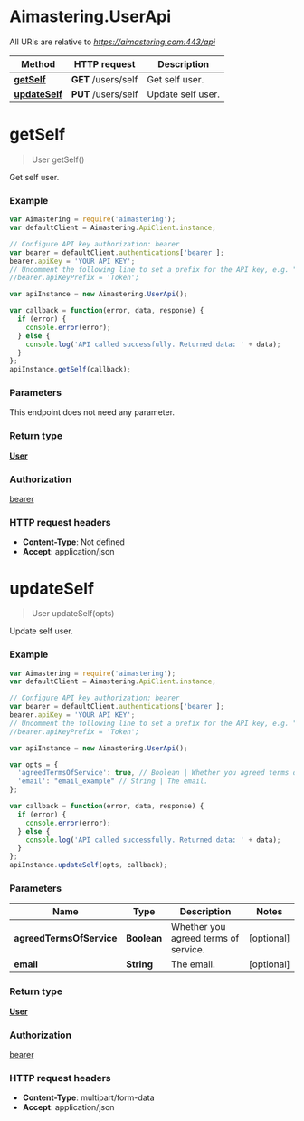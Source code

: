 # Aimastering.UserApi

All URIs are relative to *https://aimastering.com:443/api*

Method | HTTP request | Description
------------- | ------------- | -------------
[**getSelf**](UserApi.md#getSelf) | **GET** /users/self | Get self user.
[**updateSelf**](UserApi.md#updateSelf) | **PUT** /users/self | Update self user.


<a name="getSelf"></a>
# **getSelf**
> User getSelf()

Get self user.

### Example
```javascript
var Aimastering = require('aimastering');
var defaultClient = Aimastering.ApiClient.instance;

// Configure API key authorization: bearer
var bearer = defaultClient.authentications['bearer'];
bearer.apiKey = 'YOUR API KEY';
// Uncomment the following line to set a prefix for the API key, e.g. "Token" (defaults to null)
//bearer.apiKeyPrefix = 'Token';

var apiInstance = new Aimastering.UserApi();

var callback = function(error, data, response) {
  if (error) {
    console.error(error);
  } else {
    console.log('API called successfully. Returned data: ' + data);
  }
};
apiInstance.getSelf(callback);
```

### Parameters
This endpoint does not need any parameter.

### Return type

[**User**](User.md)

### Authorization

[bearer](../README.md#bearer)

### HTTP request headers

 - **Content-Type**: Not defined
 - **Accept**: application/json

<a name="updateSelf"></a>
# **updateSelf**
> User updateSelf(opts)

Update self user.

### Example
```javascript
var Aimastering = require('aimastering');
var defaultClient = Aimastering.ApiClient.instance;

// Configure API key authorization: bearer
var bearer = defaultClient.authentications['bearer'];
bearer.apiKey = 'YOUR API KEY';
// Uncomment the following line to set a prefix for the API key, e.g. "Token" (defaults to null)
//bearer.apiKeyPrefix = 'Token';

var apiInstance = new Aimastering.UserApi();

var opts = { 
  'agreedTermsOfService': true, // Boolean | Whether you agreed terms of service.
  'email': "email_example" // String | The email.
};

var callback = function(error, data, response) {
  if (error) {
    console.error(error);
  } else {
    console.log('API called successfully. Returned data: ' + data);
  }
};
apiInstance.updateSelf(opts, callback);
```

### Parameters

Name | Type | Description  | Notes
------------- | ------------- | ------------- | -------------
 **agreedTermsOfService** | **Boolean**| Whether you agreed terms of service. | [optional] 
 **email** | **String**| The email. | [optional] 

### Return type

[**User**](User.md)

### Authorization

[bearer](../README.md#bearer)

### HTTP request headers

 - **Content-Type**: multipart/form-data
 - **Accept**: application/json

